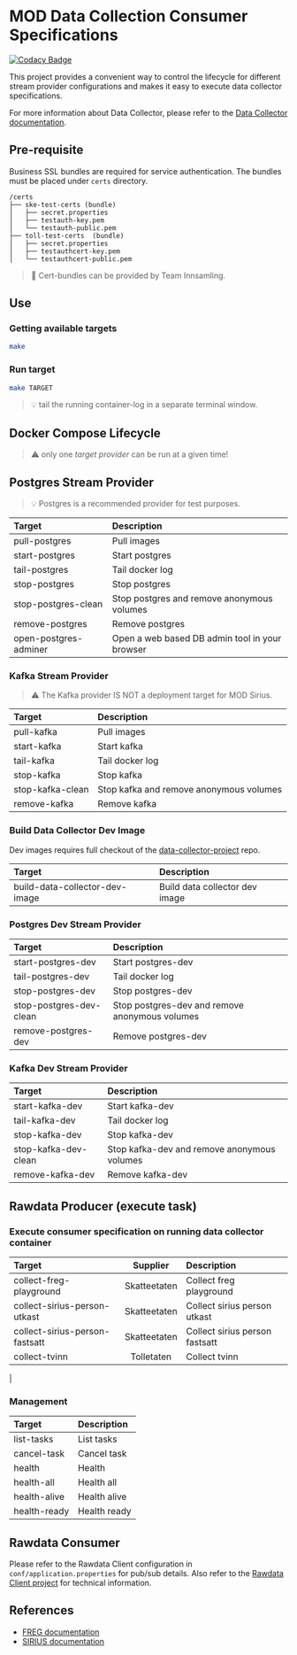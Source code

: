 # MOD Data Collection Consumer Specifications

[![Codacy Badge](https://api.codacy.com/project/badge/Grade/23e1c75406a744bd919b202f01d9e105)](https://www.codacy.com/manual/oranheim/data-collection-consumer-specifications?utm_source=github.com&amp;utm_medium=referral&amp;utm_content=statisticsnorway/data-collection-consumer-specifications&amp;utm_campaign=Badge_Grade)

This project provides a convenient way to control the lifecycle for different stream provider configurations and makes it easy to execute data collector specifications.

For more information about Data Collector, please refer to the [Data Collector documentation](https://github.com/statisticsnorway/data-collector-project).

## Pre-requisite

Business SSL bundles are required for service authentication. The bundles must be placed under `certs` directory.

```
/certs
├── ske-test-certs (bundle)
│   ├── secret.properties
│   ├── testauth-key.pem
│   └── testauth-public.pem
├── toll-test-certs  (bundle)
│   ├── secret.properties
│   ├── testauthcert-key.pem
│   └── testauthcert-public.pem
```

> :key: Cert-bundles can be provided by Team Innsamling.

## Use

### Getting available targets

```bash
make
```

### Run target

```bash
make TARGET
```

> :bulb: tail the running container-log in a separate terminal window.

## Docker Compose Lifecycle

> :warning: only one _target provider_ can be run at a given time!

## Postgres Stream Provider

> :bulb: Postgres is a recommended provider for test purposes.

| Target                          | Description                                      |
| :------------------------------ | :----------------------------------------------- |
| pull-postgres                   | Pull images                                      |
| start-postgres                  | Start postgres                                   |
| tail-postgres                   | Tail docker log                                  |
| stop-postgres                   | Stop postgres                                    |
| stop-postgres-clean             | Stop postgres and remove anonymous volumes       |
| remove-postgres                 | Remove postgres                                  |
| open-postgres-adminer           | Open a web based DB admin tool in your browser   |

### Kafka Stream Provider

> :warning: The Kafka provider IS NOT a deployment target for MOD Sirius.

| Target                          | Description                                      |
| :------------------------------ | :----------------------------------------------- |
| pull-kafka                      | Pull images                                      |
| start-kafka                     | Start kafka                                      |
| tail-kafka                      | Tail docker log                                  |
| stop-kafka                      | Stop kafka                                       |
| stop-kafka-clean                | Stop kafka and remove anonymous volumes          |
| remove-kafka                    | Remove kafka                                     |

### Build Data Collector Dev Image

Dev images requires full checkout of the [data-collector-project](https://github.com/statisticsnorway/data-collector-project) repo.

| Target                          | Description                                      |
| :------------------------------ | :----------------------------------------------- |
| build-data-collector-dev-image  | Build data collector dev image                   |

### Postgres Dev Stream Provider

| Target                          | Description                                      |
| :------------------------------ | :----------------------------------------------- |
| start-postgres-dev              | Start postgres-dev                               |
| tail-postgres-dev               | Tail docker log                                  |
| stop-postgres-dev               | Stop postgres-dev                                |
| stop-postgres-dev-clean         | Stop postgres-dev and remove anonymous volumes   |
| remove-postgres-dev             | Remove postgres-dev                              |

### Kafka Dev Stream Provider

| Target                          | Description                                      |
| :------------------------------ | :----------------------------------------------- |
| start-kafka-dev                 | Start kafka-dev                                  |
| tail-kafka-dev                  | Tail docker log                                  |
| stop-kafka-dev                  | Stop kafka-dev                                   |
| stop-kafka-dev-clean            | Stop kafka-dev and remove anonymous volumes      |
| remove-kafka-dev                | Remove kafka-dev                                 |

## Rawdata Producer (execute task)

### Execute consumer specification on running data collector container

| Target                          | Supplier      | Description                                      |
| :------------------------------ | :-----------: | :----------------------------------------------- |
| collect-freg-playground         | Skatteetaten  | Collect freg playground                          |
| collect-sirius-person-utkast    | Skatteetaten  | Collect sirius person utkast                     |
| collect-sirius-person-fastsatt  | Skatteetaten  | Collect sirius person fastsatt                   |
| collect-tvinn                   | Tolletaten    | Collect tvinn                                    |
|
 
 ### Management

| Target                          | Description                                      |
| :------------------------------ | :----------------------------------------------- |
| list-tasks                      | List tasks                                       |
| cancel-task                     | Cancel task                                      |
| health                          | Health                                           |
| health-all                      | Health all                                       |
| health-alive                    | Health alive                                     |
| health-ready                    | Health ready                                     |

## Rawdata Consumer

Please refer to the Rawdata Client configuration in `conf/application.properties` for pub/sub details. Also refer to the [Rawdata Client project](https://github.com/statisticsnorway/rawdata-client-project) for technical information.

## References

* [FREG documentation](https://skatteetaten.github.io/folkeregisteret-api-dokumentasjon/oppslag/)
* [SIRIUS documentation](https://skatteetaten.github.io/datasamarbeid-api-dokumentasjon/reference_skattemelding)
